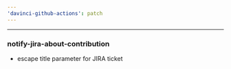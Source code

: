 ```yaml
---
'davinci-github-actions': patch
---
```


---

### notify-jira-about-contribution

- escape title parameter for JIRA ticket
